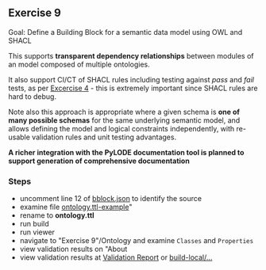 ## Exercise 9

Goal: Define a Building Block for a semantic data model using OWL and SHACL

This supports **transparent dependency relationships** between modules of an model composed of multiple ontologies.

It also support CI/CT of SHACL rules including testing against _pass_ and _fail_ tests, as per [Excercise 4](../exercise4_completed) - this is extremely important since SHACL rules are hard to debug.

Note also this approach is appropriate where a given schema is **one of many possible schemas** for the same underlying semantic model, and allows defining the model and logical constraints independently, with re-usable validation rules and unit testing advantages.

**A richer integration with the PyLODE documentation tool is planned to support generation of comprehensive documentation**

### Steps
- uncomment line 12 of [bblock.json](bblock.json) to identify the source 
- examine file [ontology.ttl-example](ontology.ttl-example)"
- rename to **ontology.ttl**
- run build
- run viewer
- navigate to "Exercise 9"/Ontology and examine `Classes` and `Properties`
- view validation results on "About
- view validation results at [Validation Report](validation) or [build-local/...](/register/build-local/tests/bbr/template/exercise3/_report.json)